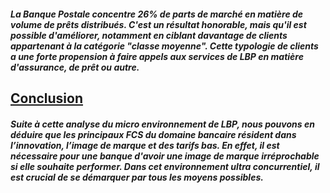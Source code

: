 ##### La Banque Postale concentre 26% de parts de marché en matière de volume de prêts distribués. C'est un résultat honorable, mais qu'il est possible d'améliorer, notamment en ciblant davantage de clients appartenant à la catégorie "classe moyenne". Cette typologie de clients a une forte propension à faire appels aux services de LBP en matière d'assurance, de prêt ou autre.


## <u>**Conclusion**</u>

#### *Suite à cette analyse du micro environnement de LBP, nous pouvons en déduire que les principaux FCS du domaine bancaire résident dans l’innovation, l’image de marque et des tarifs bas. En effet, il est nécessaire pour une banque d'avoir une image de marque irréprochable si elle souhaite performer. Dans cet environnement ultra concurrentiel, il est crucial de se démarquer par tous les moyens possibles.*